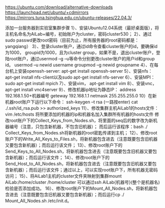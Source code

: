 https://ubuntu.com/download/alternative-downloads
https://launchpad.net/ubuntu/+cdmirrors
https://mirrors.tuna.tsinghua.edu.cn/ubuntu-releases/22.04.3/


添加一台服务器到实验室集群步骤
1）、安装Ubuntu12.04系统（最好桌面版），将主机名命名为AiLab+编号，初始账户为cluster，密码cluster530；
2）、通过sudo passwd更改root密码（目前为止，所有服务器的root密码都是：yangqiang）
3）、登录cluster账户，通过id命令查看cluster账户的id，要确保id为1000， groupid为1000，且为cluster group，如果不是，退出cluster账户，登陆root账户，通过usermod –g –u等命令分别更改cluster账户的用户id和group id。
usermod –u newid  username
groupmod –g newid groupname
4）、在每台机上安装openssh-server: apt-get install openssh-server
5）、安装nfs：apt-get install nfs-client以及sudo apt-get install nfs-server
6）、安装MPI：sudo apt-get install mpich
7）、安装vim， apt-get install vim
8）、安装vnc，apt-get install vnc4server
9）、修改机器ip地址为静态IP：
address 192.168.1.50+机器编号
geteway 192.168.1.1
netmask 255.255.255.0 
10）在新机器root账户下运行以下命令：
ssh-keygen –t rsa (一路按enter)
cat ./.ssh/id_rsa.pub >> authorized_keys
11）、修改集群主机AiLab1的hosts文件：vim /etc/hosts
将所要添加的机器的ip和机器名加入集群所有机器的hosts文件
修改root账户下的Collect_Keys_from_Nodes.sh，将里面的seq后的数字改为新机器编号（注意，只包含新机器，不包含旧机器）；
而后运行该程序：bash ./ Collect_Keys_from_Nodes.sh将新机器的root密匙传递到主机；
12）、修改root账户下的Write_All_Keys_to_Files.sh，将新机器包含进去（注意既要包含旧机器又要包含新机器）；而后运行该文件；
13）、修改root账户下的Send_Keys_to_All_Nodes.sh，将新机器包含进去（注意既要包含旧机器又要包含新机器）；而后运行该文件；
14）、修改root账户下的Send_Host_to_All_Nodes.sh，将新机器包含进去（注意既要包含旧机器又要包含新机器）；而后运行该文件；通过以上，可以实现root账户下，所有机器无密码访问；
15）、将AiLab1主机的cluster文件夹映射到集群mount AiLab:/home/cluster /home/cluster
可以通过ssh AiLab{机器号}(整个是机器名)检验是否添加成功。
16）、修改root账户下的Mount_All_Nodes.sh，将新机器包含进去（注意既要包含旧机器又要包含新机器）；而后运行cp ./ Mount_All_Nodes.sh /etc/init.d。